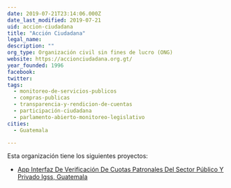```yaml
---
date: 2019-07-21T23:14:06.000Z
date_last_modified: 2019-07-21
uid: accion-ciudadana
title: "Acción Ciudadana"
legal_name: 
description: ""
org_type: Organización civil sin fines de lucro (ONG)
website: https://accionciudadana.org.gt/
year_founded: 1996
facebook: 
twitter: 
tags:
  - monitoreo-de-servicios-publicos
  - compras-publicas
  - transparencia-y-rendicion-de-cuentas
  - participación-ciudadana
  - parlamento-abierto-monitoreo-legislativo
cities: 
  - Guatemala

---
```


Esta organización tiene los siguientes proyectos:

- [App Interfaz De Verificación De Cuotas Patronales Del Sector Público Y Privado Igss, Guatemala](/proyectos/app-interfaz-de-verificacion-de-cuotas-patronales-del-sector-publico-y-privado-igss-guatemala)
